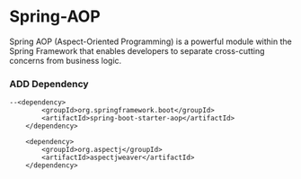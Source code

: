 # Spring-AOP
Spring AOP (Aspect-Oriented Programming) is a powerful module within the Spring Framework that enables developers to separate cross-cutting concerns from business logic.
### ADD Dependency
    --<dependency>
			<groupId>org.springframework.boot</groupId>
			<artifactId>spring-boot-starter-aop</artifactId>
		</dependency>
  
		<dependency>
			<groupId>org.aspectj</groupId>
			<artifactId>aspectjweaver</artifactId>
		</dependency>
